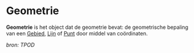 # Geometrie

**Geometrie** is het object dat de geometrie bevat: de geometrische bepaling van een [Gebied](#begrip-gebied), [Lijn](#begrip-lijn) of [Punt](#begrip-punt) 
door middel van coördinaten.

*bron: TPOD*
